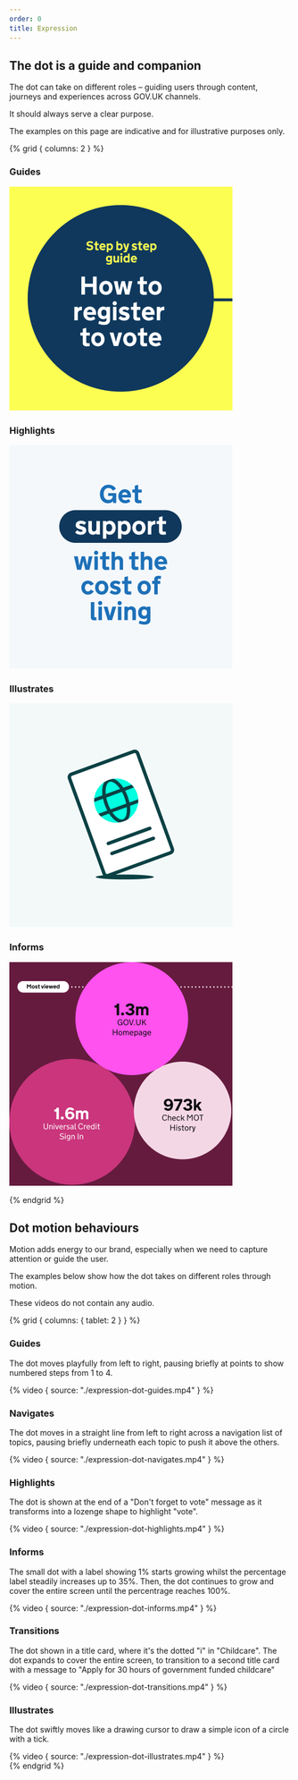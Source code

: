 ```yaml
---
order: 0
title: Expression
---
```


## The dot is a guide and companion

The dot can take on different roles – guiding users through content, journeys and experiences across GOV.UK channels.

It should always serve a clear purpose.

<p class="govuk-body-s app-meta-info">The examples on this page are indicative and for illustrative purposes only.</p>

{% grid { columns: 2 } %}

<div>

### Guides

![A chart showing some statistics presented within circles.](./expression-guides.png)

</div>
<div>

### Highlights

![A title graphic for 'Get support with the cost of living'. "Support" is in a lozenge-shaped highlight.](./expression-highlights.png)

</div>
<div>

### Illustrates

![A graphic of a passport cover showing a globe that resembles the dot.](./expression-illustrates.png)

</div>
<div>

### Informs

![A title graphic for a 'Step by step guide' called 'How to register to vote'](./expression-informs.png)

</div>
{% endgrid %}

## Dot motion behaviours

Motion adds energy to our brand, especially when we need to capture attention or guide the user.

The examples below show how the dot takes on different roles through motion.

<p class="govuk-body-s app-meta-info">These videos do not contain any audio.</p>

{% grid { columns: { tablet: 2 } } %}

<div class="app-top-border">

### Guides

The dot moves playfully from left to right, pausing briefly at points to show numbered steps from 1 to 4.

</div>
<div>
{% video { source: "./expression-dot-guides.mp4" } %}
</div>
<div class="app-top-border">

### Navigates

The dot moves in a straight line from left to right across a navigation list of topics, pausing briefly underneath each topic to push it above the others.

</div>
<div>
{% video { source: "./expression-dot-navigates.mp4" } %}
</div>
<div class="app-top-border">

### Highlights

The dot is shown at the end of a "Don't forget to vote" message as it transforms into a lozenge shape to highlight "vote".

</div>
<div>
{% video { source: "./expression-dot-highlights.mp4" } %}
</div>
<div class="app-top-border">

### Informs

The small dot with a label showing 1% starts growing whilst the percentage label steadily increases up to 35%. Then, the dot continues to grow and cover the entire screen until the percentrage reaches 100%.

</div>
<div>
{% video { source: "./expression-dot-informs.mp4" } %}
</div>
<div class="app-top-border">

### Transitions

The dot shown in a title card, where it's the dotted "i" in "Childcare". The dot expands to cover the entire screen, to transition to a second title card with a message to "Apply for 30 hours of government funded childcare"

</div>
<div>
{% video { source: "./expression-dot-transitions.mp4" } %}
</div>
<div class="app-top-border">

### Illustrates

The dot swiftly moves like a drawing cursor to draw a simple icon of a circle with a tick.

</div>
<div>
{% video { source: "./expression-dot-illustrates.mp4" } %}
</div>
{% endgrid %}
